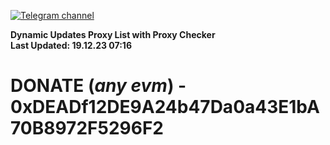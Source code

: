 [![Telegram channel](https://img.shields.io/endpoint?url=https://runkit.io/damiankrawczyk/telegram-badge/branches/master?url=https://t.me/n4z4v0d)](https://t.me/n4z4v0d) 

**Dynamic Updates Proxy List with Proxy Checker**  
**Last Updated: 19.12.23 07:16**

# DONATE (_any evm_) - 0xDEADf12DE9A24b47Da0a43E1bA70B8972F5296F2
